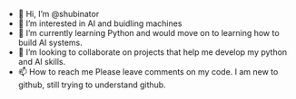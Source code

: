 - 👋 Hi, I’m @shubinator
- 👀 I’m interested in AI and buidling machines
- 🌱 I’m currently learning Python and would move on to learning how to build AI systems. 
- 💞️ I’m looking to collaborate on projects that help me develop my python and AI skills. 
- 📫 How to reach me  Please leave comments on my code. I am new to github, still trying to understand github. 

<!---
shubinator/shubinator is a ✨ special ✨ repository because its `README.md` (this file) appears on your GitHub profile.
You can click the Preview link to take a look at your changes.
--->
